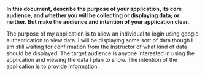 **In this document, describe the purpose of your application, its core audience, and whether you will be collecting or displaying data; or neither. But make the audience and intention of your application clear.**

The purpose of my application is to allow an individual to login using google authentication to view data. I will be displaying some sort of data though I am still waiting for confirmation from the Instructor of what kind of data should be displayed. The target audience is anyone interested in using the application and viewing the data I plan to show. The intention of the application is to provide information.
